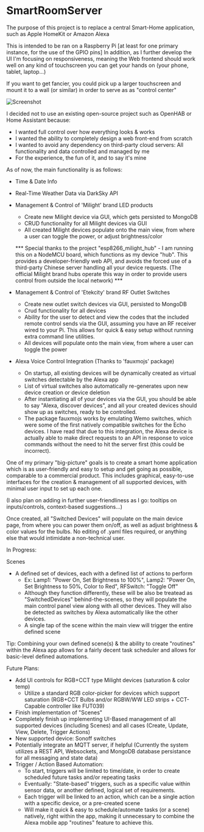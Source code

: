 # SmartRoomServer
The purpose of this project is to replace a central Smart-Home application, such as Apple HomeKit or Amazon Alexa

This is intended to be ran on a Raspberry Pi [at least for one primary instance, for the use of the GPIO pins]
In addition, as I further develop the UI I'm focusing on responsiveness, meaning the Web frontend should work well on any kind of touchscreen you can get your hands on (your phone, tablet, laptop...) 

If you want to get fancier, you could pick up a larger touchscreen and mount it to a wall (or similar) in order to serve as as "control center"

![Screenshot](https://dl2.pushbulletusercontent.com/3DNc7z7XNMevIL1VvXcEitGabRN91yaT/Screen%20Shot%202019-03-16%20at%202.06.10%20AM.png)

I decided not to use an existing open-source project such as OpenHAB or Home Assistant because:
- I wanted full control over how everything looks & works
- I wanted the ability to completely design a web front-end from scratch
- I wanted to avoid any dependency on third-party cloud servers: All functionality and data controlled and managed by me
- For the experience, the fun of it, and to say it's mine

As of now, the main functionality is as follows:

- Time & Date Info

- Real-Time Weather Data via DarkSky API

- Management & Control of 'Milight' brand LED products
  - Create new Milight device via GUI, which gets persisted to MongoDB
  - CRUD functionality for all Milight devices via GUI
  - All created Milight devices populate onto the main view, from where a user can toggle the power, or adjust brightness/color
  
  *** Special thanks to the project "esp8266_milight_hub" - I am running this on a NodeMCU board, which functions as my device "hub". This provides a developer-friendly web API, and avoids the forced use of a third-party Chinese server handling all your device requests. (The official Milight brand hubs operate this way in order to provide users control from outside the local network) ***
  
- Management & Control of 'Etekcity' brand RF Outlet Switches
  - Create new outlet switch devices via GUI, persisted to MongoDB
  - Crud functionality for all devices
  - Ability for the user to detect and view the codes that the included remote control sends via the GUI, assuming you have an RF receiver wired to your Pi.  This allows for quick & easy setup without running extra command line utilities.
  - All devices will populate onto the main view, from where a user can toggle the power

- Alexa Voice Control Integration (Thanks to 'fauxmojs' package)
  - On startup, all existing devices will be dynamically created as virtual switches detectable by the Alexa app
  - List of virtual switches also automatically re-generates upon new device creation or device deletion
  - After instantiating all of your devices via the GUI, you should be able to say "Alexa, discover devices", and all your created devices should show up as switches, ready to be controlled.
  - The package fauxmojs works by emulating Wemo switches, which were some of the first natively compatible switches for the Echo devices. I have read that due to this integration, the Alexa device is actually able to make direct requests to an API in response to voice commands without the need to hit the server first (this could be incorrect).

One of my primary "big-picture" goals is to create a smart home application which is as user-friendly and easy to setup and get going as possible, comparable to a commercial product.  This includes graphical, easy-to-use interfaces for the creation & management of all supported devices, with minimal user input to set up each one. 

(I also plan on adding in further user-friendliness as I go: tooltips on inputs/controls, context-based suggestions...)  

Once created, all "Switched Devices" will populate on the main device page, from where you can power them on/off, as well as adjust brightness & color values for the bulbs.  No editing of .yaml files required, or anything else that would intimidate a non-technical user. 

In Progress:

Scenes
- A defined set of devices, each with a defined list of actions to perform
  - Ex: Lamp1: "Power On, Set Brightness to 100%", Lamp2: "Power On, Set Brightness to 50%, Color to Red", RFSwitch: "Toggle Off"
  - Although they function differently, these will be also be treatead as "SwitchedDevices" behind-the-scenes, so they will populate the main control panel view along with all other devices.  They will also be detected as switches by Alexa automatically like the other devices.
  - A single tap of the scene within the main view will trigger the entire defined scene

Tip: Combining your own defined scene(s) & the ability to create "routines" within the Alexa app allows for a fairly decent task scheduler and allows for basic-level defined automations.

Future Plans:
- Add UI controls for RGB+CCT type Milight devices (saturation & color temp)
  - Utilize a standard RGB color-picker for devices which support saturation (RGB+CCT Bulbs and/or RGBW/WW LED strips + CCT-Capable controller like FUT039)
- Finish implementation of "Scenes"
- Completely finish up implementing UI-Based management of all supported devices (including Scenes) and all cases (Create, Update, View, Delete, Trigger Actions)
- New supported device: Sonoff switches
- Potentially integrate an MQTT server, if helpful (Currently the system utilizes a REST API, Websockets, and MongoDB database persistance for all messaging and state data)
- Trigger / Action Based Automation:
  - To start, triggers will be limited to time/date, in order to create scheduled future tasks and/or repeating tasks
  - Eventually: "State-based" triggers, such as a specific value within sensor data, or another defined, logical set of requirements.
  - Each trigger will be linked to an action, which can be a single action with a specific device, or a pre-created scene
  - Will make it quick & easy to schedule/automate tasks (or a scene) natively, right within the app, making it unnecessary to combine the Alexa mobile app "routines" feature to achieve this.
